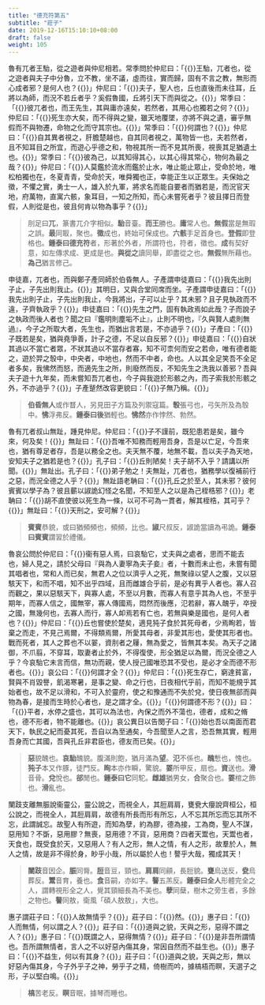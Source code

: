 ```yaml
---
title: "德充符第五"
subtitle: "莊子"
date: 2019-12-16T15:10:10+08:00
draft: false
weight: 105
---
```




魯有兀者王駘，從之遊者與仲尼相若。常季問於仲尼曰：「{{<span muted>}}王駘，兀者也，從之遊者與夫子中分魯，立不教，坐不議，虛而往，實而歸，固有不言之教，無形而心成者邪？是何人也？{{</span>}}」仲尼曰：「{{<span muted>}}夫子，聖人也，丘也直後而未往耳，丘將以為師，而況不若丘者乎？奚假魯國，丘將引天下而與從之。{{</span>}}」常季曰：「{{<span muted>}}彼兀者也，而王先生，其與庸亦遠矣，若然者，其用心也獨若之何？{{</span>}}」仲尼曰：「{{<span muted>}}死生亦大矣，而不得與之變，雖天地覆墜，亦將不與之遺，審乎無假而不與物遷，命物之化而守其宗也。{{</span>}}」常季曰：「{{<span muted>}}何謂也？{{</span>}}」仲尼曰：「{{<span muted>}}自其異者視之，肝膽楚越也，自其同者視之，萬物皆一也，夫若然者，且不知耳目之所宜，而遊心乎德之和，物視其所一而不見其所喪，視喪其足猶遺土也。{{</span>}}」常季曰：「{{<span muted>}}彼為己，以其知得其心，以其心得其常心，物何為最之哉？{{</span>}}」仲尼曰：「{{<span muted>}}人莫鑑於流水而鑑於止水，唯止能止眾止，受命於地，唯松柏獨也在，冬夏青青，受命於天，唯舜獨也正，幸能正生以正眾生。夫保始之徵，不懼之實，勇士一人，雄入於九軍，將求名而能自要者而猶若是，而況官天地，府萬物，直寓六骸，象耳目，一知之所知，而心未嘗死者乎？彼且擇日而登假，人則從是也，彼且何肯以物為事乎？{{</span>}}」

> 刖足曰**兀**，篆書兀介字相似。**駘**音臺。**而王**勝也。**庸**常人也。**無假**當是無瑕之誤。**最**同冣，聚也。**徵**成也，終始可保成也。**六骸**手足首身也。**登假**即登格也。<strong class="text-success">鍾泰曰</strong>**德充符**者，形著於外者，所謂符也，符者，徵也。**成**有契好意，如左傳求成、更成是也。**與從之**讀同舉，即盡從之也。**無假**無所藉也。**為己**猶言修己。



申徒嘉，兀者也，而與鄭子產同師於伯昏無人。子產謂申徒嘉曰：「{{<span muted>}}我先出則子止，子先出則我止。{{</span>}}」其明日，又與合堂同席而坐。子產謂申徒嘉曰：「{{<span muted>}}我先出則子止，子先出則我止，今我將出，子可以止乎？其未邪？且子見執政而不違，子齊執政乎？{{</span>}}」申徒嘉曰：「{{<span muted>}}先生之門，固有執政焉如此哉？子而說子之執政而後人者也？聞之曰『鑑明則塵垢不止』，止則不明也，『久與賢人處則無過』，今子之所取大者，先生也，而猶出言若是，不亦過乎？{{</span>}}」子產曰：「{{<span muted>}}子既若是矣，猶與堯爭善，計子之德，不足以自反邪？{{</span>}}」申徒嘉曰：「{{<span muted>}}自狀其過以不當亡者眾，不狀其過以不當存者寡，知不可柰何而安之若命，唯有德者能之，遊於羿之彀中，中央者，中地也，然而不中者，命也。人以其全足笑吾不全足者多矣，我怫然而怒，而適先生之所，則廢然而反，不知先生之洗我以善邪？吾與夫子遊十九年矣，而未嘗知吾兀者也，今子與我遊於形骸之內，而子索我於形骸之外，不亦過乎？{{</span>}}」子產蹵然改容更貌曰：「{{<span muted>}}子無乃稱。{{</span>}}」

> **伯昏無人**或作瞀人，另見田子方篇及列禦寇篇。**彀**張弓也，弓矢所及為彀中。**怫**浮弗反。<strong class="text-success">鍾泰曰</strong>**後**猶輕也。**怫然**亦作悖然、勃然。



魯有兀者叔山無趾，踵見仲尼。仲尼曰：「{{<span muted>}}子不謹前，既犯患若是矣，雖今來，何及矣！{{</span>}}」無趾曰：「{{<span muted>}}吾唯不知務而輕用吾身，吾是以亡足，今吾來也，猶有尊足者存，吾是以務全之也。夫天無不覆，地無不載，吾以夫子為天地，安知夫子之猶若是也？{{</span>}}」孔子曰：「{{<span muted>}}丘則陋矣！夫子胡不入乎？請講以所聞。{{</span>}}」無趾出。孔子曰：「{{<span muted>}}弟子勉之！夫無趾，兀者也，猶務學以復補前行之惡，而況全德之人乎？{{</span>}}」無趾語老聃曰：「{{<span muted>}}孔丘之於至人，其未邪？彼何賓賓以學子為？彼且蘄以諔詭幻怪之名聞，不知至人之以是為己桎梏邪？{{</span>}}」老聃曰：「{{<span muted>}}胡不直使彼以死生為一條，以可不可為一貫者，解其桎梏，其可乎？{{</span>}}」無趾曰：「{{<span muted>}}天刑之，安可解？{{</span>}}」

> **賓賓**恭貌，或曰猶頻頻也，頻頻，比也。**諔**尺叔反，諔詭當讀為弔詭。<strong class="text-success">鍾泰曰</strong>**賓賓**謂習於禮儀。



魯哀公問於仲尼曰：「{{<span muted>}}衞有惡人焉，曰哀駘它，丈夫與之處者，思而不能去也，婦人見之，請於父母曰『與為人妻寧為夫子妾』者，十數而未止也，未嘗有聞其唱者也，常和人而已矣，無君人之位以濟乎人之死，無聚祿以望人之腹，又以惡駭天下，和而不唱，知不出乎四域，且而雌雄合乎前，是必有異乎人者也。寡人召而觀之，果以惡駭天下，與寡人處，不至以月數，而寡人有意乎其為人也，不至乎期年，而寡人信之，國無宰，寡人傳國焉，悶然而後應，氾若辭，寡人醜乎，卒授之國，無幾何也，去寡人而行，寡人卹焉若有亡也，若無與樂是國也，是何人者也？{{</span>}}」仲尼曰：「{{<span muted>}}丘也嘗使於楚矣，適見㹠子食於其死母者，少焉眴若，皆棄之而走，不見己焉爾，不得類焉爾，所愛其母者，非愛其形也，愛使其形者也。戰而死者，其人之葬也不以翣，資刖者之屨，無為愛之，皆無其本矣。為天子之諸御，不爪翦，不穿耳，取妻者止於外，不得復使，形全猶足以為爾，而況全德之人乎？今哀駘它未言而信，無功而親，使人授己國唯恐其不受也，是必才全而德不形者也。{{</span>}}」哀公曰：「{{<span muted>}}何謂才全？{{</span>}}」仲尼曰：「{{<span muted>}}死生存亡，窮達貧富，賢與不肖毀譽，飢渴寒暑，是事之變、命之行也，日夜相代乎前，而知不能規乎其始者也，故不足以滑和，不可入於靈府，使之和豫通而不失於兌，使日夜無郤而與物為春，是接而生時於心者也，是之謂才全。{{</span>}}」「{{<span muted>}}何謂德不形？{{</span>}}」曰：「{{<span muted>}}平者，水停之盛也，其可以為法也，內保之而外不蕩也，德者，成和之脩也，德不形者，物不能離也。{{</span>}}」哀公異日以告閔子曰：「{{<span muted>}}始也吾以南面而君天下，執民之紀而憂其死，吾自以為至通矣，今吾聞至人之言，恐吾無其實，輕用吾身而亡其國，吾與孔丘非君臣也，德友而已矣。{{</span>}}」

> **惡**貌醜也。**哀駘**醜貌。腹滿則飽，猶月滿為**望**。**氾**不係也。**醜**慙也，愧也。**㹠子**本又作豚，徒門反。**眴**本亦作瞬，驚貌。**翣**所甲反，扇也。**資**送也。**滑**音骨。**兌**悅也。**郤**閒也。<strong class="text-success">鍾泰曰</strong>**它**同駝。**雌雄**猶男女，**合**聚合也。**翣**棺之飾也。**滑**亂也。



闉跂支離無脤說衞靈公，靈公說之，而視全人，其脰肩肩，甕㼜大癭說齊桓公，桓公說之，而視全人，其脰肩肩，故德有所長而形有所忘，人不忘其所忘而忘其所不忘，此謂誠忘。故聖人有所遊，而知為孽，約為膠，德為接，工為商，聖人不謀，惡用知？不斲，惡用膠？無喪，惡用德？不貨，惡用商？四者天鬻也，天鬻也者，天食也，既受食於天，又惡用人？有人之形，無人之情，有人之形，故羣於人，無人之情，故是非不得於身，眇乎小哉，所以屬於人也！謷乎大哉，獨成其天！

> **闉跂**音因企。**脤**同脣。**脰**音豆，頸也。**肩肩**同顅，長脰貌。**甕**烏送反，**㼜**烏葬反。**鬻**音育，養也。**食**音嗣，亦如字。**謷**五羔反。<strong class="text-success">鍾泰曰</strong>**全人**形體完全之人，謂轉視形全之人，覺其頸細長為不美也。**孽**同蘖，樹木之旁生者，多餘之物也。**謷**同敖，衛風「碩人敖敖」，大也。



惠子謂莊子曰：「{{<span muted>}}人故無情乎？{{</span>}}」莊子曰：「{{<span muted>}}然。{{</span>}}」惠子曰：「{{<span muted>}}人而無情，何以謂之人？{{</span>}}」莊子曰：「{{<span muted>}}道與之貌，天與之形，惡得不謂之人？{{</span>}}」惠子曰：「{{<span muted>}}既謂之人，惡得無情？{{</span>}}」莊子曰：「{{<span muted>}}是非吾所謂情也。吾所謂無情者，言人之不以好惡內傷其身，常因自然而不益生也。{{</span>}}」惠子曰：「{{<span muted>}}不益生，何以有其身？{{</span>}}」莊子曰：「{{<span muted>}}道與之貌，天與之形，無以好惡內傷其身，今子外乎子之神，勞乎子之精，倚樹而吟，據槁梧而瞑，天選子之形，子以堅白鳴。{{</span>}}」

> **槁**苦老反。**瞑**音眠，據琴而睡也。